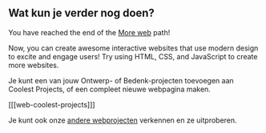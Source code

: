 ## Wat kun je verder nog doen?

You have reached the end of the [More web](https://projects.raspberrypi.org/en/pathways/more-web) path!

Now, you can create awesome interactive websites that use modern design to excite and engage users! Try using HTML, CSS, and JavaScript to create more websites.

Je kunt een van jouw Ontwerp- of Bedenk-projecten toevoegen aan Coolest Projects, of een compleet nieuwe webpagina maken.

[[[web-coolest-projects]]]

Je kunt ook onze [andere webprojecten](https://projects.raspberrypi.org/nl/projects?software%5B%5D=html-css-javascript) verkennen en ze uitproberen.
